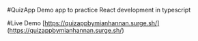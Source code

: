 #QuizApp
Demo app to practice React development in typescript

#Live Demo
[https://quizappbymianhannan.surge.sh/] (https://quizappbymianhannan.surge.sh/)